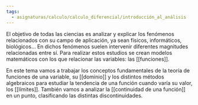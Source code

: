 ```yaml
---
tags:
  - asignaturas/calculo/calculo_diferencial/introducción_al_análisis
---
```

El objetivo de todas las ciencias es analizar y explicar los fenómenos relacionados
con su campo de aplicación, ya sean físicos, informáticos, biológicos… En dichos
fenómenos suelen intervenir diferentes magnitudes relacionadas entre sí. Para
realizar estos estudios se crean modelos matemáticos con los que relacionar las
variables: las [[funciones]].

En este tema vamos a trabajar los conceptos fundamentales de la teoría de
funciones de una variable, su [[dominio]] y los distintos métodos algebraicos para
estudiar la tendencia de una función cuando varía su valor, los [[límites]].
También vamos a analizar la [[continuidad de una función]] en un punto, clasificando
las distintas discontinuidades.

